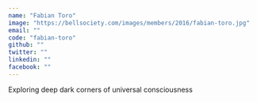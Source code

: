```yaml
---
name: "Fabian Toro"
image: "https://bellsociety.com/images/members/2016/fabian-toro.jpg"
email: ""
code: "fabian-toro"
github: ""
twitter: ""
linkedin: ""
facebook: ""
---
```

Exploring deep dark corners of universal consciousness